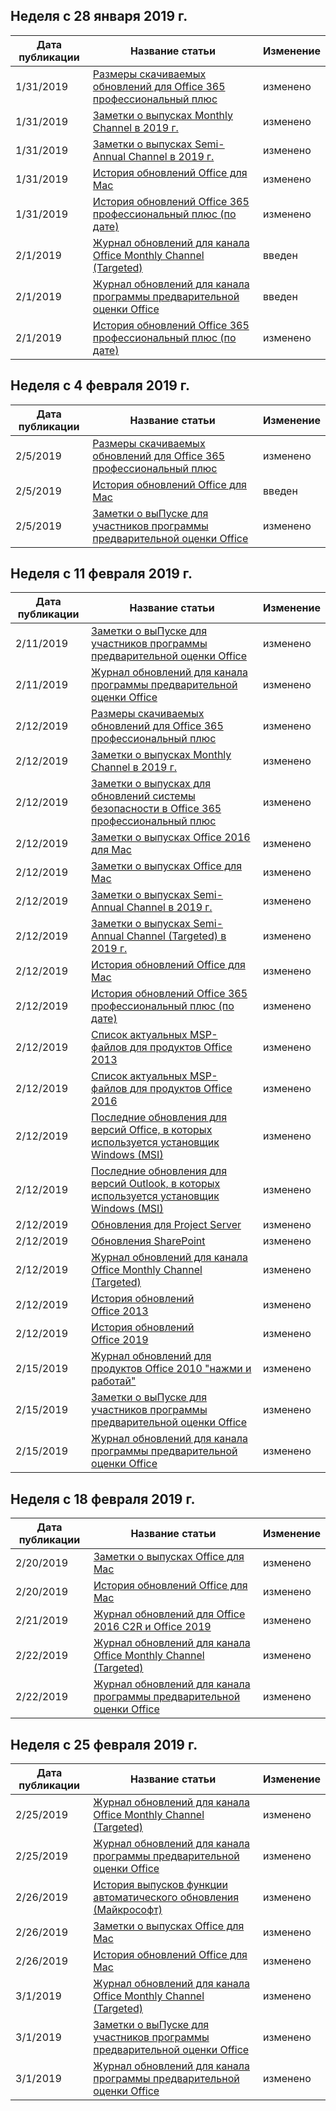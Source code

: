 <!-- This file is generated automatically each week. Changes made to this file will be overwritten.-->




## <a name="week-of-january-28-2019"></a>Неделя с 28 января 2019 г.


| Дата публикации |Название статьи | Изменение |
|------|------------|--------|
| 1/31/2019 | [Размеры скачиваемых обновлений для Office 365 профессиональный плюс](/OfficeUpdates/download-sizes-office365-proplus-updates) | изменено |
| 1/31/2019 | [Заметки о выпусках Monthly Channel в 2019 г.](/OfficeUpdates/monthly-channel-2019) | изменено |
| 1/31/2019 | [Заметки о выпусках Semi-Annual Channel в 2019 г.](/OfficeUpdates/semi-annual-channel-2019) | изменено |
| 1/31/2019 | [История обновлений Office для Mac](/OfficeUpdates/update-history-office-for-mac) | изменено |
| 1/31/2019 | [История обновлений Office 365 профессиональный плюс (по дате)](/OfficeUpdates/update-history-office365-proplus-by-date) | изменено |
| 2/1/2019 | [Журнал обновлений для канала Office Monthly Channel (Targeted)](/OfficeUpdates/update-history-monthly-channel-targeted) | введен |
| 2/1/2019 | [Журнал обновлений для канала программы предварительной оценки Office](/OfficeUpdates/update-history-office-insider) | введен |
| 2/1/2019 | [История обновлений Office 365 профессиональный плюс (по дате)](/OfficeUpdates/update-history-office365-proplus-by-date) | изменено |


## <a name="week-of-february-04-2019"></a>Неделя с 4 февраля 2019 г.


| Дата публикации |Название статьи | Изменение |
|------|------------|--------|
| 2/5/2019 | [Размеры скачиваемых обновлений для Office 365 профессиональный плюс](/OfficeUpdates/download-sizes-office365-proplus-updates) | изменено |
| 2/5/2019 | [История обновлений Office для Mac](/OfficeUpdates/release-notes-office-insider) | введен |
| 2/5/2019 | [Заметки о выПуске для участников программы предварительной оценки Office](/OfficeUpdates/release-notes-office-insider) | изменено |


## <a name="week-of-february-11-2019"></a>Неделя с 11 февраля 2019 г.


| Дата публикации |Название статьи | Изменение |
|------|------------|--------|
| 2/11/2019 | [Заметки о выПуске для участников программы предварительной оценки Office](/OfficeUpdates/release-notes-office-insider) | изменено |
| 2/11/2019 | [Журнал обновлений для канала программы предварительной оценки Office](/OfficeUpdates/update-history-office-insider) | изменено |
| 2/12/2019 | [Размеры скачиваемых обновлений для Office 365 профессиональный плюс](/OfficeUpdates/download-sizes-office365-proplus-updates) | изменено |
| 2/12/2019 | [Заметки о выпусках Monthly Channel в 2019 г.](/OfficeUpdates/monthly-channel-2019) | изменено |
| 2/12/2019 | [Заметки о выпусках для обновлений системы безопасности в Office 365 профессиональный плюс](/OfficeUpdates/office365-proplus-security-updates) | изменено |
| 2/12/2019 | [Заметки о выпусках Office 2016 для Mac](/OfficeUpdates/release-notes-office-2016-mac) | изменено |
| 2/12/2019 | [Заметки о выпусках Office для Mac](/OfficeUpdates/release-notes-office-for-mac) | изменено |
| 2/12/2019 | [Заметки о выпусках Semi-Annual Channel в 2019 г.](/OfficeUpdates/semi-annual-channel-2019) | изменено |
| 2/12/2019 | [Заметки о выпусках Semi-Annual Channel (Targeted) в 2019 г.](/OfficeUpdates/semi-annual-channel-targeted-2019) | изменено |
| 2/12/2019 | [История обновлений Office для Mac](/OfficeUpdates/update-history-office-for-mac) | изменено |
| 2/12/2019 | [История обновлений Office 365 профессиональный плюс (по дате)](/OfficeUpdates/update-history-office365-proplus-by-date) | изменено |
| 2/12/2019 | [Список актуальных MSP-файлов для продуктов Office 2013](/OfficeUpdates/msp-files-office-2013) | изменено |
| 2/12/2019 | [Список актуальных MSP-файлов для продуктов Office 2016](/OfficeUpdates/msp-files-office-2016) | изменено |
| 2/12/2019 | [Последние обновления для версий Office, в которых используется установщик Windows (MSI)](/OfficeUpdates/office-updates-msi) | изменено |
| 2/12/2019 | [Последние обновления для версий Outlook, в которых используется установщик Windows (MSI)](/OfficeUpdates/outlook-updates-msi) | изменено |
| 2/12/2019 | [Обновления для Project Server](/OfficeUpdates/project-server-updates) | изменено |
| 2/12/2019 | [Обновления SharePoint](/OfficeUpdates/sharepoint-updates) | изменено |
| 2/12/2019 | [Журнал обновлений для канала Office Monthly Channel (Targeted)](/OfficeUpdates/update-history-monthly-channel-targeted) | изменено |
| 2/12/2019 | [История обновлений Office 2013](/OfficeUpdates/update-history-office-2013) | изменено |
| 2/12/2019 | [История обновлений Office 2019](/OfficeUpdates/update-history-office-2019) | изменено |
| 2/15/2019 | [Журнал обновлений для продуктов Office 2010 "нажми и работай"](/OfficeUpdates/update-history-office-2010-click-to-run) | изменено |
| 2/15/2019 | [Заметки о выПуске для участников программы предварительной оценки Office](/OfficeUpdates/release-notes-office-insider) | изменено |
| 2/15/2019 | [Журнал обновлений для канала программы предварительной оценки Office](/OfficeUpdates/update-history-office-insider) | изменено |


## <a name="week-of-february-18-2019"></a>Неделя с 18 февраля 2019 г.


| Дата публикации |Название статьи | Изменение |
|------|------------|--------|
| 2/20/2019 | [Заметки о выпусках Office для Mac](/OfficeUpdates/release-notes-office-for-mac) | изменено |
| 2/20/2019 | [История обновлений Office для Mac](/OfficeUpdates/update-history-office-for-mac) | изменено |
| 2/21/2019 | [Журнал обновлений для Office 2016 C2R и Office 2019](/OfficeUpdates/update-history-office-2019) | изменено |
| 2/22/2019 | [Журнал обновлений для канала Office Monthly Channel (Targeted)](/OfficeUpdates/update-history-monthly-channel-targeted) | изменено |
| 2/22/2019 | [Журнал обновлений для канала программы предварительной оценки Office](/OfficeUpdates/update-history-office-insider) | изменено |


## <a name="week-of-february-25-2019"></a>Неделя с 25 февраля 2019 г.


| Дата публикации |Название статьи | Изменение |
|------|------------|--------|
| 2/25/2019 | [Журнал обновлений для канала Office Monthly Channel (Targeted)](/OfficeUpdates/update-history-monthly-channel-targeted) | изменено |
| 2/25/2019 | [Журнал обновлений для канала программы предварительной оценки Office](/OfficeUpdates/update-history-office-insider) | изменено |
| 2/26/2019 | [История выпусков функции автоматического обновления (Майкрософт)](/OfficeUpdates/release-history-microsoft-autoupdate) | изменено |
| 2/26/2019 | [Заметки о выпусках Office для Mac](/OfficeUpdates/release-notes-office-for-mac) | изменено |
| 2/26/2019 | [История обновлений Office для Mac](/OfficeUpdates/update-history-office-for-mac) | изменено |
| 3/1/2019 | [Журнал обновлений для канала Office Monthly Channel (Targeted)](/OfficeUpdates/update-history-monthly-channel-targeted) | изменено |
| 3/1/2019 | [Заметки о выПуске для участников программы предварительной оценки Office](/OfficeUpdates/release-notes-office-insider) | изменено |
| 3/1/2019 | [Журнал обновлений для канала программы предварительной оценки Office](/OfficeUpdates/update-history-office-insider) | изменено |
